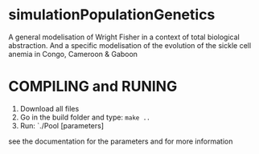 # simulationPopulationGenetics
A general modelisation of Wright Fisher in a context of total  biological abstraction. And a specific modelisation of the evolution of the sickle cell anemia in Congo, Cameroon &amp; Gaboon 

# COMPILING and RUNING
1. Download all files
2. Go in the build folder and type: `make ..`
3. Run: `./Pool [parameters]

see the documentation for the parameters and for more information
